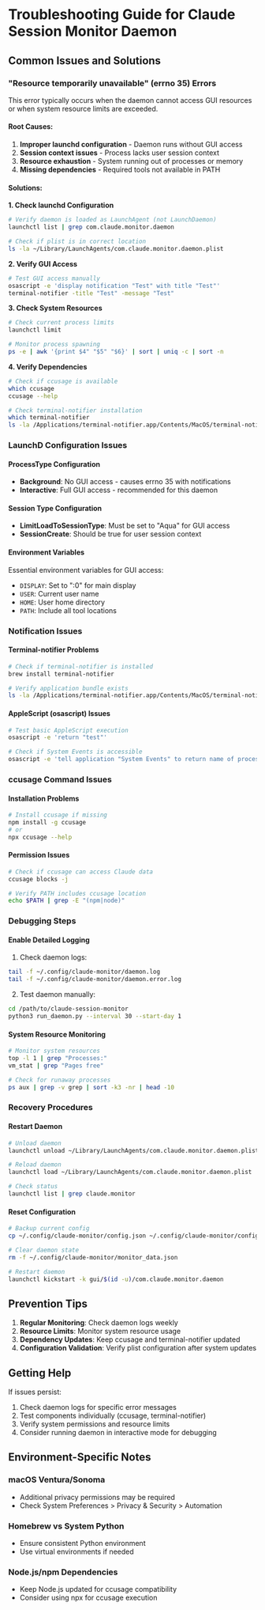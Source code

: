 # Troubleshooting Guide for Claude Session Monitor Daemon

## Common Issues and Solutions

### "Resource temporarily unavailable" (errno 35) Errors

This error typically occurs when the daemon cannot access GUI resources or when system resource limits are exceeded.

#### Root Causes:
1. **Improper launchd configuration** - Daemon runs without GUI access
2. **Session context issues** - Process lacks user session context
3. **Resource exhaustion** - System running out of processes or memory
4. **Missing dependencies** - Required tools not available in PATH

#### Solutions:

**1. Check launchd Configuration**
```bash
# Verify daemon is loaded as LaunchAgent (not LaunchDaemon)
launchctl list | grep com.claude.monitor.daemon

# Check if plist is in correct location
ls -la ~/Library/LaunchAgents/com.claude.monitor.daemon.plist
```

**2. Verify GUI Access**
```bash
# Test GUI access manually
osascript -e 'display notification "Test" with title "Test"'
terminal-notifier -title "Test" -message "Test"
```

**3. Check System Resources**
```bash
# Check current process limits
launchctl limit

# Monitor process spawning
ps -e | awk '{print $4" "$5" "$6}' | sort | uniq -c | sort -n
```

**4. Verify Dependencies**
```bash
# Check if ccusage is available
which ccusage
ccusage --help

# Check terminal-notifier installation
which terminal-notifier
ls -la /Applications/terminal-notifier.app/Contents/MacOS/terminal-notifier
```

### LaunchD Configuration Issues

#### ProcessType Configuration
- **Background**: No GUI access - causes errno 35 with notifications
- **Interactive**: Full GUI access - recommended for this daemon

#### Session Type Configuration
- **LimitLoadToSessionType**: Must be set to "Aqua" for GUI access
- **SessionCreate**: Should be true for user session context

#### Environment Variables
Essential environment variables for GUI access:
- `DISPLAY`: Set to ":0" for main display
- `USER`: Current user name
- `HOME`: User home directory
- `PATH`: Include all tool locations

### Notification Issues

#### Terminal-notifier Problems
```bash
# Check if terminal-notifier is installed
brew install terminal-notifier

# Verify application bundle exists
ls -la /Applications/terminal-notifier.app/Contents/MacOS/terminal-notifier
```

#### AppleScript (osascript) Issues
```bash
# Test basic AppleScript execution
osascript -e 'return "test"'

# Check if System Events is accessible
osascript -e 'tell application "System Events" to return name of processes'
```

### ccusage Command Issues

#### Installation Problems
```bash
# Install ccusage if missing
npm install -g ccusage
# or
npx ccusage --help
```

#### Permission Issues
```bash
# Check if ccusage can access Claude data
ccusage blocks -j

# Verify PATH includes ccusage location
echo $PATH | grep -E "(npm|node)"
```

### Debugging Steps

#### Enable Detailed Logging
1. Check daemon logs:
```bash
tail -f ~/.config/claude-monitor/daemon.log
tail -f ~/.config/claude-monitor/daemon.error.log
```

2. Test daemon manually:
```bash
cd /path/to/claude-session-monitor
python3 run_daemon.py --interval 30 --start-day 1
```

#### System Resource Monitoring
```bash
# Monitor system resources
top -l 1 | grep "Processes:"
vm_stat | grep "Pages free"

# Check for runaway processes
ps aux | grep -v grep | sort -k3 -nr | head -10
```

### Recovery Procedures

#### Restart Daemon
```bash
# Unload daemon
launchctl unload ~/Library/LaunchAgents/com.claude.monitor.daemon.plist

# Reload daemon
launchctl load ~/Library/LaunchAgents/com.claude.monitor.daemon.plist

# Check status
launchctl list | grep claude.monitor
```

#### Reset Configuration
```bash
# Backup current config
cp ~/.config/claude-monitor/config.json ~/.config/claude-monitor/config.json.backup

# Clear daemon state
rm -f ~/.config/claude-monitor/monitor_data.json

# Restart daemon
launchctl kickstart -k gui/$(id -u)/com.claude.monitor.daemon
```

## Prevention Tips

1. **Regular Monitoring**: Check daemon logs weekly
2. **Resource Limits**: Monitor system resource usage
3. **Dependency Updates**: Keep ccusage and terminal-notifier updated
4. **Configuration Validation**: Verify plist configuration after system updates

## Getting Help

If issues persist:
1. Check daemon logs for specific error messages
2. Test components individually (ccusage, terminal-notifier)
3. Verify system permissions and resource limits
4. Consider running daemon in interactive mode for debugging

## Environment-Specific Notes

### macOS Ventura/Sonoma
- Additional privacy permissions may be required
- Check System Preferences > Privacy & Security > Automation

### Homebrew vs System Python
- Ensure consistent Python environment
- Use virtual environments if needed

### Node.js/npm Dependencies
- Keep Node.js updated for ccusage compatibility
- Consider using npx for ccusage execution